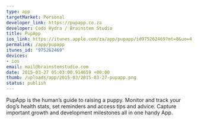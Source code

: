 ```yaml
--- 
type: app
targetMarket: Personal
developer_link: https://pupapp.co.za
developer: Codo Hydra / Brainstem Studio
title: PupApp
ios_link: https://itunes.apple.com/za/app/pupapp/id975262469?mt=8&uo=4
permalink: /app/pupapp
itunes_id: "975262469"
devices: 
- ios
email: mail@brainstemstudio.com
date: 2015-03-27 05:03:00.914659 +00:00
thumb: /uploads/app/2015-03/2015-03-27-pupapp.png
status: publish
---
```


PupApp is the human’s guide to raising a puppy. Monitor and track your dog’s health stats, set reminders and access tips and advice. Capture important growth and development milestones all in one handy App.
